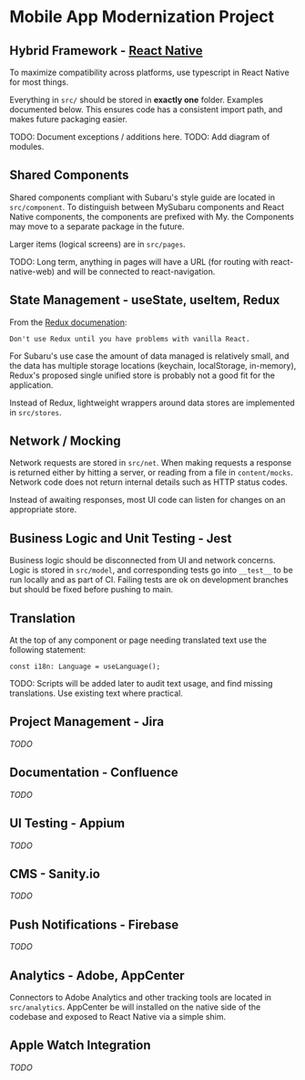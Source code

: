 # Mobile App Modernization Project

## Hybrid Framework - [React Native](https://reactnative.dev)

To maximize compatibility across platforms, use typescript in React Native for most things.

Everything in `src/` should be stored in **exactly one** folder. Examples documented below. This ensures code has a consistent import path, and makes future packaging easier.

TODO: Document exceptions / additions here.
TODO: Add diagram of modules.

## Shared Components

Shared components compliant with Subaru's style guide are located in `src/component`. To distinguish between MySubaru components and React Native components, the components are prefixed with My. the Components may move to a separate package in the future.

Larger items (logical screens) are in `src/pages`.  

TODO: Long term, anything in pages will have a URL (for routing with react-native-web) and will be connected to react-navigation.

## State Management - useState, useItem, Redux

From the [Redux documenation](https://redux.js.org/faq/general#when-should-i-use-redux):

    Don't use Redux until you have problems with vanilla React.

For Subaru's use case the amount of data managed is relatively small, and the data has multiple storage locations (keychain, localStorage, in-memory), Redux's proposed single unified store is probably not a good fit for the application.

Instead of Redux, lightweight wrappers around data stores are implemented in `src/stores`.

## Network / Mocking

Network requests are stored in `src/net`. When making requests a response is returned either by hitting a server, or reading from a file in `content/mocks`. Network code does not return internal details such as HTTP status codes. 

Instead of awaiting responses, most UI code can listen for changes on an appropriate store.

## Business Logic and Unit Testing - Jest

Business logic should be disconnected from UI and network concerns. Logic is stored in `src/model`, and corresponding tests go into `__test__` to be run locally and as part of CI. Failing tests are ok on development branches but should be fixed before pushing to main.

## Translation

At the top of any component or page needing translated text use the following statement:

    const i18n: Language = useLanguage();

TODO: Scripts will be added later to audit text usage, and find missing translations. Use existing text where practical.

## Project Management - Jira

*TODO*

## Documentation - Confluence

*TODO*

## UI Testing - Appium

*TODO*

## CMS - Sanity.io

*TODO*

## Push Notifications - Firebase

*TODO*

## Analytics - Adobe, AppCenter

Connectors to Adobe Analytics and other tracking tools are located in `src/analytics`. AppCenter be will installed on the native side of the codebase and exposed to React Native via a simple shim.

## Apple Watch Integration

*TODO*

